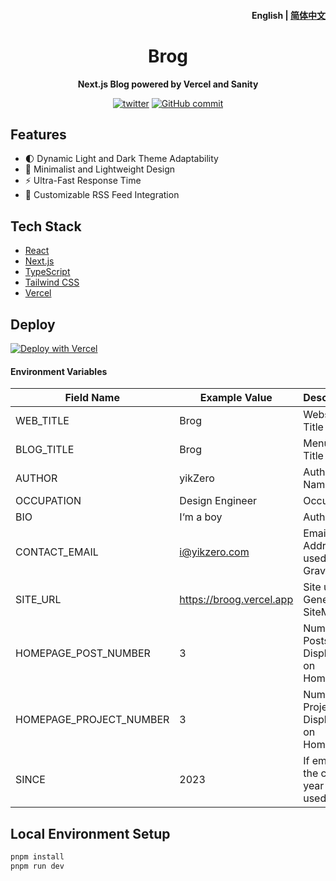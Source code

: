 <h4 align="right"><strong>English</strong> | <a href="https://github.com/yikZero/Brog/blob/main/README_CN.md">简体中文</a></h4>
<h1 align="center">Brog</h1>

<p align="center"><strong>Next.js Blog powered by Vercel and Sanity</strong></p>

<div align="center">
    <a href="https://twitter.com/yikZero" target="_blank">
    <img alt="twitter" src="https://img.shields.io/badge/follow-yikZero-blue?logo=Twitter"></a>
    <a href="https://github.com/yikZero/Brog/blob/main/LICENSE" target="_blank">
    <img alt="GitHub commit" src="https://img.shields.io/github/license/yikZero/Brog"></a>
</div>

## Features

- 🌓 Dynamic Light and Dark Theme Adaptability
- 📏 Minimalist and Lightweight Design
- ⚡ Ultra-Fast Response Time
- 📡 Customizable RSS Feed Integration

## Tech Stack

- [React](https://react.dev/)
- [Next.js](https://nextjs.org/)
- [TypeScript](https://www.typescriptlang.org/)
- [Tailwind CSS](https://tailwindcss.com/)
- [Vercel](https://vercel.com/)

## Deploy


[![Deploy with Vercel](https://vercel.com/button)](https://vercel.com/new/clone?repository-url=https%3A%2F%2Fgithub.com%2FyikZero%2FBrog&env=NOTION_TOKEN,NOTION_DATABASE_ID&demo-title=Brog%20Demo&demo-url=https%3A%2F%2Fbroog.vercel.app%2F)

#### Environment Variables

| Field Name               | Example Value                                      | Description                            |
|--------------------------|-----------------------------------------------------|----------------------------------------|
| WEB_TITLE                | Brog                                              | Website Title                          |
| BLOG_TITLE               | Brog                                              | Menu Bar Title                         |
| AUTHOR                   | yikZero                                           | Author Name                            |
| OCCUPATION               | Design Engineer                                   | Occupation                             |
| BIO                      | I‘m a boy                                         | Author Bio                             |
| CONTACT_EMAIL            | i@yikzero.com                                     | Email Address, used for Gravatar       |
| SITE_URL                 | https://broog.vercel.app                           | Site url, Generate SiteMap             |
| HOMEPAGE_POST_NUMBER     | 3                                                   | Number of Posts Displayed on Homepage  |
| HOMEPAGE_PROJECT_NUMBER  | 3                                                   | Number of Projects Displayed on Homepage |
| SINCE                    | 2023                                                | If empty, the current year is used     |

## Local Environment Setup

```bash
pnpm install
pnpm run dev
```